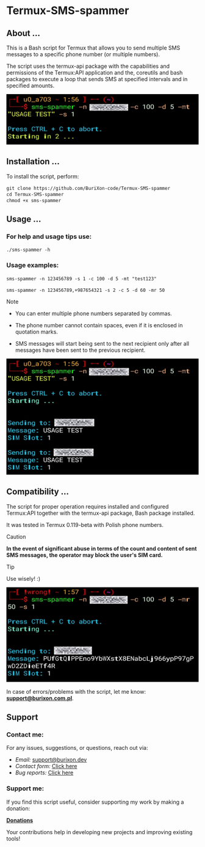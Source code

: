 # Termux-SMS-spammer

## About ...

This is a Bash script for Termux that allows you to send multiple SMS messages to a specific phone number (or multiple numbers).

The script uses the termux-api package with the capabilities and permissions of the Termux:API application and the, coreutils and bash packages to execute a loop that sends SMS at specified intervals and in specified amounts.

![screenshot](/img1.jpg)

## Installation ...

To install the script, perform:

```
git clone https://github.com/BuriXon-code/Termux-SMS-spammer
cd Termux-SMS-spammer
chmod +x sms-spammer
```

## Usage ...

### For help and usage tips use:

```
./sms-spammer -h
```
### Usage examples:
```
sms-spammer -n 123456789 -s 1 -c 100 -d 5 -mt "test123"
```
```
sms-spammer -n 123456789,+987654321 -s 2 -c 5 -d 60 -mr 50
```

> [!NOTE]
> + You can enter multiple phone numbers separated by commas.
>
> + The phone number cannot contain spaces, even if it is enclosed in quotation marks.
>
> + SMS messages will start being sent to the next recipient only after all messages have been sent to the previous recipient.

![screenshot](/img2.jpg)

## Compatibility ...

The script for proper operation requires installed and configured Termux:API together with the termux-api package, Bash package installed.

It was tested in Termux 0.119-beta with Polish phone numbers.

> [!CAUTION]
> **In the event of significant abuse in terms of the count and content of sent SMS messages, the operator may block the user's SIM card.**

> [!TIP]
> Use wisely! :\)

![screenshot](/img3.jpg)

In case of errors/problems with the script, let me know: **support@burixon.com.pl**.

## Support
### Contact me:
For any issues, suggestions, or questions, reach out via:

- *Email:* support@burixon.dev  
- *Contact form:* [Click here](https://burixon.dev/contact/)
- *Bug reports:* [Click here](https://burixon.dev/bugreport/)

### Support me:
If you find this script useful, consider supporting my work by making a donation:

[**Donations**](https://burixon.dev/donate/)

Your contributions help in developing new projects and improving existing tools!
